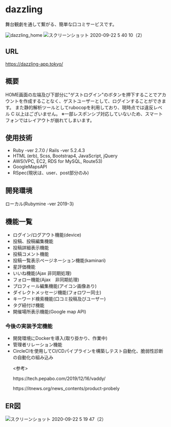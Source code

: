 # dazzling
舞台観劇を通して繋がる、簡単な口コミサービスです。

![dazzling_home](https://user-images.githubusercontent.com/55808655/93812414-8a0dc280-fc8c-11ea-8033-9996d6f8d8d2.png)
![スクリーンショット 2020-09-22 5 40 10（2）](https://user-images.githubusercontent.com/55808655/93819108-44ee8e00-fc96-11ea-864b-c0ac34cf7ea8.png)

## URL
https://dazzling-app.tokyo/

## 概要
HOME画面の左端及び下部分に"ゲストログイン"のボタンを押下することでアカウントを作成することなく、ゲストユーザーとして、ログインすることができます。
また静的解析ツールとしてrubocopを利用しており、現時点では違反レベル C 以上はございません。
※一部レスポンシブ対応していないため、スマートフォンではレイアウトが崩れてしまいます。

## 使用技術
- Ruby -ver 2.7.0 / Rails -ver 5.2.4.3
- HTML (erb), Scss, Bootstrap4, JavaScript, jQuery
- AWS(VPC, EC2, RDS for MySQL, Route53)
- GoogleMapsAPI
- RSpec(現状は、user、post部分のみ)

## 開発環境
ローカル(Rubymine -ver 2019-3)

## 機能一覧
- ログイン/ログアウト機能(device)
- 投稿、投稿編集機能
- 投稿詳細表示機能
- 投稿コメント機能
- 投稿一覧表示ページネーション機能(kaminari)
- 星評価機能
- いいね機能(Ajax 非同期処理)
- フォロー機能(Ajax　非同期処理)
- プロフィール編集機能(アイコン画像あり)
- ダイレクトメッセージ機能(フォロワー同士)
- キーワード検索機能(口コミ投稿及びユーザー)
- タグ紐付け機能
- 開催場所表示機能(Google map API)

### 今後の実装予定機能
- 開発環境にDockerを導入(取り掛かり、作業中)
- 管理者リレーション機能
- CircleCIを使用してCI/CDパイプラインを構築しテスト自動化、脆弱性診断の自動化の組み込み
  <p><参考></p>
  <p>https://tech.pepabo.com/2019/12/16/vaddy/</p>
  <p>https://itnews.org/news_contents/product-probely</p>

## ER図
![スクリーンショット 2020-09-22 5 19 47（2）](https://user-images.githubusercontent.com/55808655/93817112-7023ae00-fc93-11ea-8108-b99601798870.png)

